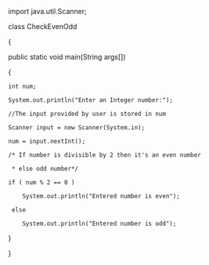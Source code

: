 

import java.util.Scanner;

class CheckEvenOdd

{

  public static void main(String args[])

  {

    int num;

    System.out.println("Enter an Integer number:");

    //The input provided by user is stored in num

    Scanner input = new Scanner(System.in);

    num = input.nextInt();

    /* If number is divisible by 2 then it's an even number

     * else odd number*/

    if ( num % 2 == 0 )

        System.out.println("Entered number is even");

     else

        System.out.println("Entered number is odd");

  }

}
